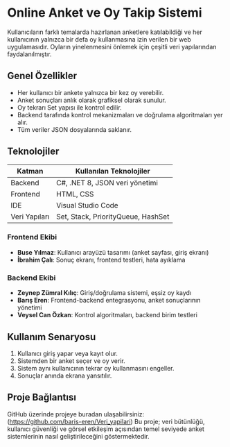 #  Online Anket ve Oy Takip Sistemi

Kullanıcıların farklı temalarda hazırlanan anketlere katılabildiği ve her kullanıcının yalnızca bir defa oy kullanmasına izin verilen bir web uygulamasıdır. Oyların yinelenmesini önlemek için çeşitli veri yapılarından faydalanılmıştır.

##  Genel Özellikler

- Her kullanıcı bir ankete yalnızca bir kez oy verebilir.
-  Anket sonuçları anlık olarak grafiksel olarak sunulur.
-  Oy tekrarı Set yapısı ile kontrol edilir.
-  Backend tarafında kontrol mekanizmaları ve doğrulama algoritmaları yer alır.
-  Tüm veriler JSON dosyalarında saklanır.

##  Teknolojiler

| Katman       | Kullanılan Teknolojiler         |
|-------------|----------------------------------|
| Backend     | C#, .NET 8, JSON veri yönetimi   |
| Frontend    | HTML, CSS                        |
| IDE         | Visual Studio Code               |
| Veri Yapıları | Set, Stack, PriorityQueue, HashSet |

### Frontend Ekibi
- **Buse Yılmaz**: Kullanıcı arayüzü tasarımı (anket sayfası, giriş ekranı)
- **İbrahim Çalı**: Sonuç ekranı, frontend testleri, hata ayıklama

### Backend Ekibi
- **Zeynep Zümral Kılıç**: Giriş/doğrulama sistemi, eşsiz oy kaydı
- **Barış Eren**: Frontend-backend entegrasyonu, anket sonuçlarının yönetimi
- **Veysel Can Özkan**: Kontrol algoritmaları, backend birim testleri


## Kullanım Senaryosu

1. Kullanıcı giriş yapar veya kayıt olur.
2. Sistemden bir anket seçer ve oy verir.
3. Sistem aynı kullanıcının tekrar oy kullanmasını engeller.
4. Sonuçlar anında ekrana yansıtılır.

##  Proje Bağlantısı

GitHub üzerinde projeye buradan ulaşabilirsiniz:  
(https://github.com/baris-eren/Veri_yapilari)
Bu proje; veri bütünlüğü, kullanıcı güvenliği ve görsel etkileşim açısından temel seviyede anket sistemlerinin nasıl geliştirileceğini göstermektedir.
